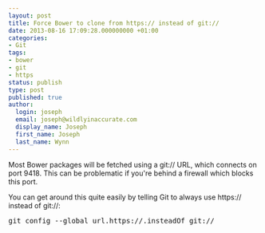 ```yaml
---
layout: post
title: Force Bower to clone from https:// instead of git://
date: 2013-08-16 17:09:28.000000000 +01:00
categories:
- Git
tags:
- bower
- git
- https
status: publish
type: post
published: true
author:
  login: joseph
  email: joseph@wildlyinaccurate.com
  display_name: Joseph
  first_name: Joseph
  last_name: Wynn
---
```

<p>Most Bower packages will be fetched using a git:// URL, which connects on port 9418. This can be problematic if you're behind a firewall which blocks this port.</p>
<p>You can get around this quite easily by telling Git to always use https:// instead of git://:</p>
<pre class="no-highlight">git config --global url.https://.insteadOf git://</pre>
